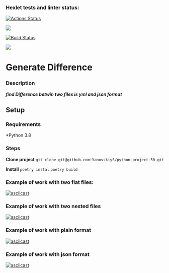 ### Hexlet tests and linter status:
[![Actions Status](https://github.com/YanovskiyS/python-project-50/actions/workflows/hexlet-check.yml/badge.svg)](https://github.com/YanovskiyS/python-project-50/actions)

<a href="https://codeclimate.com/github/YanovskiyS/python-project-50/maintainability"><img src="https://api.codeclimate.com/v1/badges/0b4f86da91fae6e36fe3/maintainability" /></a>

[![Build Status](https://github.com/YanovskiyS/python-project-50/actions/workflows/gendiff_check.yml/badge.svg)](https://github.com/YanovskiyS/python-project-50/actions)

<a href="https://codeclimate.com/github/YanovskiyS/python-project-50/test_coverage"><img src="https://api.codeclimate.com/v1/badges/0b4f86da91fae6e36fe3/test_coverage" /></a>


# Generate Difference
### Description

***find Difference betwin two files is yml and json format***

## Setup

### Requirements
*Python 3.8

### Steps

**Clone project**
``
git clone git@github.com:YanovskiyS/python-project-50.git
``

**Install**
``
poetry instal
``
``
poetry build
``

### Example of work with two flat files:
[![asciicast](https://asciinema.org/a/TKnyUAheODn4VDuaeNcfNqZ6m.svg)](https://asciinema.org/a/TKnyUAheODn4VDuaeNcfNqZ6m)

### Example of work with two nested files
[![asciicast](https://asciinema.org/a/0H91TxGX2sw9psFq8dhYvpwUB.svg)](https://asciinema.org/a/0H91TxGX2sw9psFq8dhYvpwUB)

### Example of work  with plain format
[![asciicast](https://asciinema.org/a/HV2nVIQGgo8b6DxJQjOeofcDL.svg)](https://asciinema.org/a/HV2nVIQGgo8b6DxJQjOeofcDL)

### Example of work  with json format
[![asciicast](https://asciinema.org/a/xmYf1ajA03MgyeBlDmpX3ME0b.svg)](https://asciinema.org/a/xmYf1ajA03MgyeBlDmpX3ME0b)